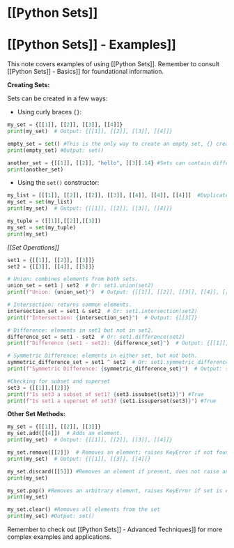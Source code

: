# [[Python Sets]]
# [[Python Sets]] - Examples]] 
This note covers examples of using [[Python Sets]].  Remember to consult [[Python Sets]] - Basics]] for foundational information.

**Creating Sets:**

Sets can be created in a few ways:

* Using curly braces `{}`:

```python
my_set = {[[1]], [[2]], [[3]], [[4]]}
print(my_set)  # Output: {[[1]], [[2]], [[3]], [[4]]}

empty_set = set() #This is the only way to create an empty set, {} creates an empty dictionary
print(empty_set) #Output: set()

another_set = {[[1]], [[2]], "hello", [[3]].14} #Sets can contain different data types, but must be immutable(can't change once created)
print(another_set)
```

* Using the `set()` constructor:

```python
my_list = [[[1]], [[2]], [[2]], [[3]], [[4]], [[4]], [[4]]]  #Duplicates will be removed when converting to a set
my_set = set(my_list)
print(my_set)  # Output: {[[1]], [[2]], [[3]], [[4]]}

my_tuple = ([[1]],[[2]],[[3]])
my_set = set(my_tuple)
print(my_set)
```

*[[Set Operations]]*

```python
set1 = {[[1]], [[2]], [[3]]}
set2 = {[[3]], [[4]], [[5]]}

# Union: combines elements from both sets.
union_set = set1 | set2  # Or: set1.union(set2)
print(f"Union: {union_set}")  # Output: {[[1]], [[2]], [[3]], [[4]], [[5]]}

# Intersection: returns common elements.
intersection_set = set1 & set2  # Or: set1.intersection(set2)
print(f"Intersection: {intersection_set}")  # Output: {[[3]]}

# Difference: elements in set1 but not in set2.
difference_set = set1 - set2  # Or: set1.difference(set2)
print(f"Difference (set1 - set2): {difference_set}")  # Output: {[[1]], [[2]]}

# Symmetric Difference: elements in either set, but not both.
symmetric_difference_set = set1 ^ set2  # Or: set1.symmetric_difference(set2)
print(f"Symmetric Difference: {symmetric_difference_set}")  # Output: {[[1]], [[2]], [[4]], [[5]]}

#Checking for subset and superset
set3 = {[[1]],[[2]]}
print(f"Is set3 a subset of set1? {set3.issubset(set1)}") #True
print(f"Is set1 a superset of set3? {set1.issuperset(set3)}") #True

```


**Other Set Methods:**

```python
my_set = {[[1]], [[2]], [[3]]}
my_set.add([[4]])  # Adds an element.
print(my_set)  # Output: {[[1]], [[2]], [[3]], [[4]]}

my_set.remove([[2]])  # Removes an element; raises KeyError if not found.
print(my_set)  # Output: {[[1]], [[3]], [[4]]}

my_set.discard([[5]]) #Removes an element if present, does not raise an error if not present
print(my_set)

my_set.pop() #Removes an arbitrary element, raises KeyError if set is empty
print(my_set)

my_set.clear() #Removes all elements from the set
print(my_set) #Output: set()
```

Remember to check out [[Python Sets]] - Advanced Techniques]] for more complex examples and applications.
